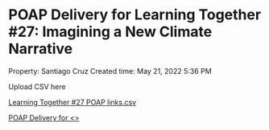 # POAP Delivery for Learning Together #27: Imagining a New Climate Narrative

Property: Santiago Cruz 
Created time: May 21, 2022 5:36 PM

Upload CSV here

[Learning Together #27 POAP links.csv](POAP%20Delivery%20for%20Learning%20Together%20#27%20Imagining%20%20d12ec721bf564b7db87532447708b1ea/Learning_Together_27_POAP_links.csv)

[POAP Delivery for <>](POAP%20Delivery%20for%20Learning%20Together%20#27%20Imagining%20%20d12ec721bf564b7db87532447708b1ea/POAP%20Delivery%20for%200b4f34b9ea1a4b7fbe9710d51344b04a.csv)